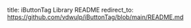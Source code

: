 title: iButtonTag Library README
redirect_to: https://github.com/vdwulp/iButtonTag/blob/main/README.md
